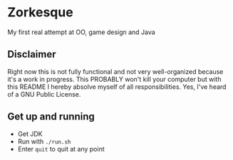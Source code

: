 # Zorkesque
My first real attempt at OO, game design and Java

## Disclaimer
Right now this is not fully functional and not very well-organized because it's a work in progress. This PROBABLY won't kill your computer but with this README I hereby absolve myself of all responsibilities. Yes, I've heard of a GNU Public License.

## Get up and running
* Get JDK
* Run with `./run.sh`
* Enter `quit` to quit at any point
